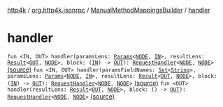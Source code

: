 [http4k](../../index.md) / [org.http4k.jsonrpc](../index.md) / [ManualMethodMappingsBuilder](index.md) / [handler](./handler.md)

# handler

`fun <IN, OUT> handler(paramsLens: `[`Params`](../-params/index.md)`<`[`NODE`](index.md#NODE)`, `[`IN`](handler.md#IN)`>, resultLens: `[`Result`](../-result/index.md)`<`[`OUT`](handler.md#OUT)`, `[`NODE`](index.md#NODE)`>, block: (`[`IN`](handler.md#IN)`) -> `[`OUT`](handler.md#OUT)`): `[`RequestHandler`](../-request-handler.md)`<`[`NODE`](index.md#NODE)`, `[`NODE`](index.md#NODE)`>` [(source)](https://github.com/http4k/http4k/blob/master/http4k-jsonrpc/src/main/kotlin/org/http4k/jsonrpc/ManualMethodMappingsBuilder.kt#L15)
`fun <IN, OUT> handler(paramsFieldNames: `[`Set`](https://kotlinlang.org/api/latest/jvm/stdlib/kotlin.collections/-set/index.html)`<`[`String`](https://kotlinlang.org/api/latest/jvm/stdlib/kotlin/-string/index.html)`>, paramsLens: `[`Params`](../-params/index.md)`<`[`NODE`](index.md#NODE)`, `[`IN`](handler.md#IN)`>, resultLens: `[`Result`](../-result/index.md)`<`[`OUT`](handler.md#OUT)`, `[`NODE`](index.md#NODE)`>, block: (`[`IN`](handler.md#IN)`) -> `[`OUT`](handler.md#OUT)`): `[`RequestHandler`](../-request-handler.md)`<`[`NODE`](index.md#NODE)`, `[`NODE`](index.md#NODE)`>` [(source)](https://github.com/http4k/http4k/blob/master/http4k-jsonrpc/src/main/kotlin/org/http4k/jsonrpc/ManualMethodMappingsBuilder.kt#L20)
`fun <OUT> handler(resultLens: `[`Result`](../-result/index.md)`<`[`OUT`](handler.md#OUT)`, `[`NODE`](index.md#NODE)`>, block: () -> `[`OUT`](handler.md#OUT)`): `[`RequestHandler`](../-request-handler.md)`<`[`NODE`](index.md#NODE)`, `[`NODE`](index.md#NODE)`>` [(source)](https://github.com/http4k/http4k/blob/master/http4k-jsonrpc/src/main/kotlin/org/http4k/jsonrpc/ManualMethodMappingsBuilder.kt#L26)